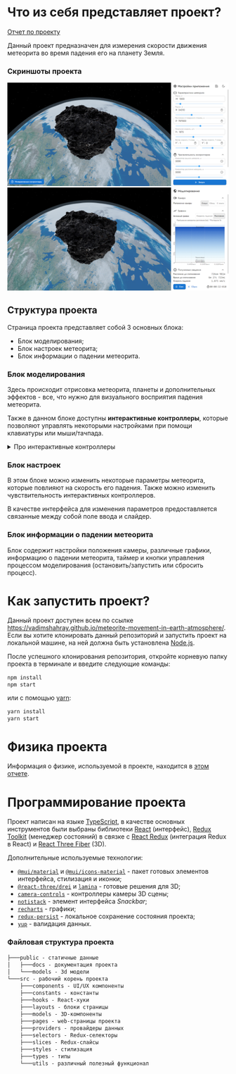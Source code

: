 # Что из себя представляет проект?

[Отчет по проекту](/public/docs/ProjectDocument.pdf)

Данный проект предназначен для измерения скорости движения метеорита во время падения его на планету Земля.

### Скриншоты проекта

![Скриншот проекта во время настроек](/public/docs/images/project_screen.png 'Скриншот проекта во время настроек')
![Скриншот проекта во время моделирования падения](/public/docs/images/project_in_modeling_screen.png 'Скриншот проекта во время моделирования падения')

## Структура проекта

Страница проекта представляет собой 3 основных блока:

- Блок моделирования;
- Блок настроек метеорита;
- Блок информации о падении метеорита.

### Блок моделирования

Здесь происходит отрисовка метеорита, планеты и дополнительных эффектов - все, что нужно для визуального восприятия падения метеорита.

Также в данном блоке доступны **интерактивные контроллеры**, которые позволяют управлять некоторыми настройками при помощи клавиатуры или мыши/тачпада.

<details>
  <summary>Про интерактивные контроллеры</summary>

<b>Интерактивные контроллеры</b> - это способ задать настройки приложения, используя вместо полей ввода данных клавиатуру или мышь/тачпад. Настройки, которые можно изменить при помощи интерактивного контроллера помечены🖱️иконкой. Чтобы узнать как воспользоваться интерактивным контроллером, достаточно навести курсор мыши на такую иконку, и вам покажется необходимая инструкция.

Интерактивные контроллеры тоже можно настраивать. Это можно сделать в секции, помеченной той же🖱️иконкой. Таким образом вы сможете регулировать чувствительность контроллеров - значение, на которое они будут менять определенную настройку приложения.

</details>

### Блок настроек

В этом блоке можно изменить некоторые параметры метеорита, которые повлияют на скорость его падения. Также можно изменить чувствительность интерактивных контроллеров.

В качестве интерфейса для изменения параметров предоставляется связанные между собой поле ввода и слайдер.

### Блок информации о падении метеорита

Блок содержит настройки положения камеры, различные графики, информацию о падении метеорита, таймер и кнопки управления процессом моделирования (остановить/запустить или сбросить процесс).

# Как запустить проект?

Данный проект доступен всем по ссылке https://vadimshahray.github.io/meteorite-movement-in-earth-atmosphere/.
Если вы хотите клонировать данный репозиторий и запустить проект на локальной машине, на ней должна быть установлена [Node.js](https://nodejs.org/en/).

После успешного клонирования репозитория, откройте корневую папку проекта в терминале и введите следующие команды:

```shell
npm install
npm start
```

или с помощью [yarn](https://yarnpkg.com/):

```shell
yarn install
yarn start
```

# Физика проекта

Информация о физике, используемой в проекте, находится в [этом отчете](/public/docs/ProjectDocument.pdf).

# Программирование проекта

Проект написан на языке [TypeScript](https://www.typescriptlang.org/), в качестве основных инструментов были выбраны библиотеки [React](https://reactjs.org/) (интерфейс), [Redux Toolkit](https://redux-toolkit.js.org/) (менеджер состояний) в связке с [React Redux](https://react-redux.js.org/) (интеграция Redux в React) и [React Three Fiber](https://docs.pmnd.rs/react-three-fiber/getting-started/introduction) (3D).

Дополнительные используемые технологии:

- [`@mui/material`](https://github.com/mui/material-ui#readme) и [`@mui/icons-material`](https://github.com/mui/material-ui#readme) - пакет готовых элементов интерфейса, стилизация и иконки;
- [`@react-three/drei`](https://github.com/pmndrs/drei#readme) и [`lamina`](https://github.com/pmndrs/lamina#readme) - готовые решения для 3D;
- [`camera-controls`](https://github.com/yomotsu/camera-controls#readme) - контроллеры камеры 3D сцены;
- [`notistack`](https://github.com/iamhosseindhv/notistack#readme) - элемент интерфейса _Snackbar_;
- [`recharts`](https://github.com/recharts/recharts#readme) - графики;
- [`redux-persist`](https://github.com/rt2zz/redux-persist#readme) - локальное сохранение состояния проекта;
- [`yup`](https://github.com/jquense/yup#readme) - валидация данных.

### Файловая структура проекта

```
├───public - статичные данные
│   ├───docs - документация проекта
│   └───models - 3d модели
└───src - рабочий корень проекта
    ├───components - UI/UX компоненты
    ├───constants - константы
    ├───hooks - React-хуки
    ├───layouts - блоки страницы
    ├───models - 3D-компоненты
    ├───pages - web-страницы проекта
    ├───providers - провайдеры данных
    ├───selectors - Redux-селекторы
    ├───slices - Redux-слайсы
    ├───styles - стилизация
    ├───types - типы
    └───utils - различный полезный функционал
```
